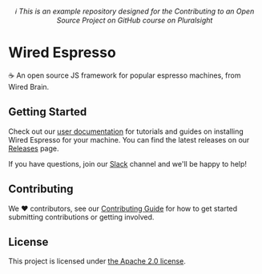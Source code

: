<p align="center">
  <em>ℹ This is an example repository designed for the Contributing to an Open Source Project on GitHub course on Pluralsight</em>
</p>

# Wired Espresso

☕ An open source JS framework for popular espresso machines, from Wired Brain.

## Getting Started

Check out our [user documentation](README.md) for tutorials and guides on installing Wired Espresso for your machine. You can find the latest releases on our [Releases](releases) page.

If you have questions, join our [Slack](README.md) channel and we'll be happy to help!

## Contributing

We ❤ contributors, see our [Contributing Guide](CONTRIBUTING.md) for how to get started submitting contributions or getting involved.

## License

This project is licensed under [the Apache 2.0 license](LICENSE).
